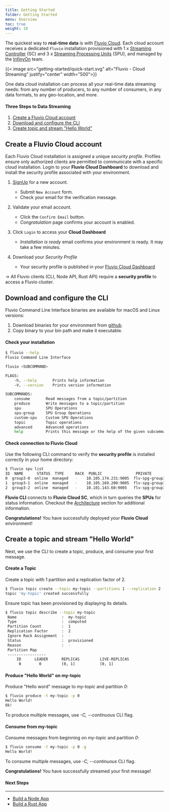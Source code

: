 ```yaml
---
title: Getting Started
folder: Getting Started
menu: Overview
toc: true
weight: 10
---
```


The quickest way to **real-time data** is with [Fluvio Cloud](/docs/fluvio-cloud). 
Each cloud account receives a dedicated `Fluvio` installation provisioned with 1 x [Streaming Controller](/docs/architecture/sc) (SC) and 3 x [Streaming Processing Units](/docs/architecture/spu) (SPU), and managed by the  <a href="https://infinyon.com" target="_blank">InfinyOn</a> team. 

{{< image src="getting-started/quick-start.svg" alt="Fluvio - Cloud Streaming" justify="center" width="500">}}

One data cloud installation can process all your real-time data streaming needs: from any number of producers, to any number of consumers, in any data formats, to any geo-location, and more. 

#### Three Steps to Data Streaming

1. [Create a Fluvio Cloud account](#create-a-fluvio-cloud-account)
2. [Download and configure the CLI](#download-and-configure-the-cli)
3. [Create topic and stream "Hello World"](#create-a-topic-and-stream-hello-world)


## Create a Fluvio Cloud account

Each Fluvio Cloud installation is assigned a unique _security profile_. Profiles ensure only authorized clients are permitted to communicate with a specific cloud installation. Login to your **Fluvio Cloud Dashboard** to download and install the security profile associated with your environment.

1. <a href="https://app.fluvio.io/signup" target="_blank">SignUp</a> for a new account.
        
    * Submit `New Account` form.
    * Check your email for the verification message.

2. Validate your email account.
        
    * Click the `Confirm Email` button.
    * _Congratulation_ page confirms your account is enabled.

3. Click `Login` to access your **Cloud Dashboard** 

    * _Installation is ready_ email confirms your environment is ready. It may take a few minutes.

4. Download your _Security Profile_

    * Your security profile is published in your <a href="http://app.fluvio.io" target="_blank">Fluvio Cloud Dashboard</a>

-> All Fluvio clients (CLI, Node API, Rust API) require a **security profile** to access a Fluvio cluster. 


## Download and configure the CLI

Fluvio Command Line Interface binaries are available for macOS and Linux versions:

1. Download binaries for your environment from [github](https://github.com/infinyon/fluvio/releases).  
2. Copy binary to your bin path and make it executable.

#### Check your installation

```bash
$ fluvio --help
Fluvio Command Line Interface

fluvio <SUBCOMMAND>

FLAGS:
    -h, --help       Prints help information
    -V, --version    Prints version information

SUBCOMMANDS:
    consume       Read messages from a topic/partition
    produce       Write messages to a topic/partition
    spu           SPU Operations
    spu-group     SPU Group Operations
    custom-spu    Custom SPU Operations
    topic         Topic operations
    advanced      Advanced operations
    help          Prints this message or the help of the given subcommand(s)
```


#### Check connection to Fluvio Cloud

Use the following CLI command to verify the **security profile** is installed correctly in your home directory:

```bash
$ fluvio spu list
ID  NAME      STATUS  TYPE     RACK  PUBLIC               PRIVATE 
0  group3-0  online  managed   -    10.105.174.231:9005  flv-spg-group3-0.flv-spg-group3:9006 
1  group3-1  online  managed   -    10.105.169.200:9005  flv-spg-group3-1.flv-spg-group3:9006 
2  group3-2  online  managed   -    10.101.143.60:9005   flv-spg-group3-2.flv-spg-group3:9006 
```

**Fluvio CLI** connects to **Fluvio Cloud SC**, which in turn queries the **SPUs** for status information. Checkout the [Architecture](/docs/architecture) section for additional information.

**Congratulations!** You have successfully deployed your **Fluvio Cloud** environment!

## Create a topic and stream "Hello World"

Next, we use the CLI to create a topic, produce, and consume your first message.

#### Create a Topic

Create a topic with 1 partition and a replication factor of 2.

```bash
$ fluvio topic create --topic my-topic --partitions 1 --replication 2 
topic 'my-topic' created successfully
```

Ensure topic has been provisioned by displaying its details.

```bash
$ fluvio topic describe --topic my-topic
 Name                    :  my-topic
 Type                    :  computed 
 Partition Count         :  1 
 Replication Factor      :  2 
 Ignore Rack Assignment  :  - 
 Status                  :  provisioned 
 Reason                  :  - 
 Partition Map               
 -----------------           
     ID      LEADER      REPLICAS         LIVE-REPLICAS 
      0        0         [0, 1]           [0, 1] 
```


#### Produce "Hello World" on my-topic

Produce "Hello word" message to _my-topic_ and partition _0_:

```bash
$ fluvio produce -t my-topic -p 0
Hello World!
Ok!
```

To produce multiple messages, use _-C, --continuous_ CLI flag.

#### Consume from my-topic

Consume messages from beginning on _my-topic_ and partition _0_:

```bash
$ fluvio consume -t my-topic -p 0 -g
Hello World!
```

To consume multiple messages, use _-C, --continuous_ CLI flag.

**Congratulations!** You have successfully streamed your first message!

#### Next Steps
----------------
* [Build a Node App](build-node-app)
* [Build a Rust App](build-rust-app)
